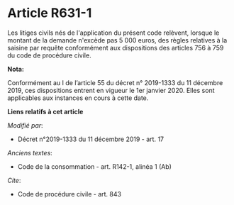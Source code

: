 # Article R631-1

Les litiges civils nés de l'application du présent code relèvent, lorsque le montant de la demande n'excède pas 5 000 euros,
des règles relatives à la saisine par requête conformément aux dispositions des articles 756 à 759 du code de procédure
civile.

**Nota:**

Conformément au I de l’article 55 du décret n° 2019-1333 du 11 décembre 2019, ces dispositions entrent en vigueur le 1er
janvier 2020. Elles sont applicables aux instances en cours à cette date.

**Liens relatifs à cet article**

_Modifié par_:

  - Décret n°2019-1333 du 11 décembre 2019 - art. 17

_Anciens textes_:

  - Code de la consommation - art. R142-1, alinéa 1 (Ab)

_Cite_:

  - Code de procédure civile - art. 843
